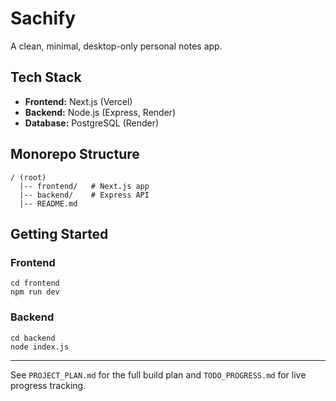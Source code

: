 # Sachify

A clean, minimal, desktop-only personal notes app.

## Tech Stack
- **Frontend:** Next.js (Vercel)
- **Backend:** Node.js (Express, Render)
- **Database:** PostgreSQL (Render)

## Monorepo Structure
```
/ (root)
  |-- frontend/   # Next.js app
  |-- backend/    # Express API
  |-- README.md
```

## Getting Started

### Frontend
```
cd frontend
npm run dev
```

### Backend
```
cd backend
node index.js
```

---

See `PROJECT_PLAN.md` for the full build plan and `TODO_PROGRESS.md` for live progress tracking.
